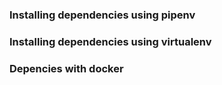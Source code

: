 


### Installing dependencies using pipenv


### Installing dependencies using virtualenv 

### Depencies with docker
